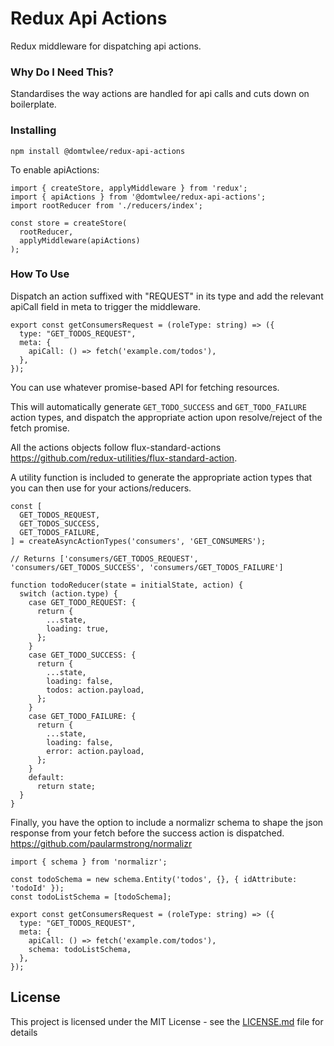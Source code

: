 # Redux Api Actions

Redux middleware for dispatching api actions.

### Why Do I Need This?

Standardises the way actions are handled for api calls and cuts down on boilerplate.

### Installing

```
npm install @domtwlee/redux-api-actions
```

To enable apiActions:

```
import { createStore, applyMiddleware } from 'redux';
import { apiActions } from '@domtwlee/redux-api-actions';
import rootReducer from './reducers/index';

const store = createStore(
  rootReducer,
  applyMiddleware(apiActions)
);
```

### How To Use

Dispatch an action suffixed with "REQUEST" in its type and add the relevant apiCall field in meta to trigger the middleware.

```
export const getConsumersRequest = (roleType: string) => ({
  type: "GET_TODOS_REQUEST",
  meta: {
    apiCall: () => fetch('example.com/todos'),
  },
});
```

You can use whatever promise-based API for fetching resources.

This will automatically generate `GET_TODO_SUCCESS` and `GET_TODO_FAILURE` action types, and dispatch the appropriate action upon resolve/reject of the fetch promise.

All the actions objects follow flux-standard-actions https://github.com/redux-utilities/flux-standard-action.

A utility function is included to generate the appropriate action types that you can then use for your actions/reducers.

```
const [
  GET_TODOS_REQUEST,
  GET_TODOS_SUCCESS,
  GET_TODOS_FAILURE,
] = createAsyncActionTypes('consumers', 'GET_CONSUMERS');

// Returns ['consumers/GET_TODOS_REQUEST', 'consumers/GET_TODOS_SUCCESS', 'consumers/GET_TODOS_FAILURE']

function todoReducer(state = initialState, action) {
  switch (action.type) {
    case GET_TODO_REQUEST: {
      return {
        ...state,
        loading: true,
      };
    }
    case GET_TODO_SUCCESS: {
      return {
        ...state,
        loading: false,
        todos: action.payload,
      };
    }
    case GET_TODO_FAILURE: {
      return {
        ...state,
        loading: false,
        error: action.payload,
      };
    }
    default:
      return state;
  }
}
```

Finally, you have the option to include a normalizr schema to shape the json response from your fetch before the success action is dispatched.
https://github.com/paularmstrong/normalizr

```
import { schema } from 'normalizr';

const todoSchema = new schema.Entity('todos', {}, { idAttribute: 'todoId' });
const todoListSchema = [todoSchema];

export const getConsumersRequest = (roleType: string) => ({
  type: "GET_TODOS_REQUEST",
  meta: {
    apiCall: () => fetch('example.com/todos'),
    schema: todoListSchema,
  },
});
```

## License

This project is licensed under the MIT License - see the [LICENSE.md](LICENSE.md) file for details
